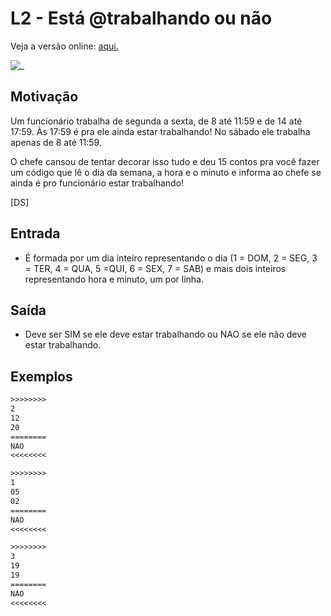 # L2 - Está @trabalhando ou não

Veja a versão online: [aqui.](https://github.com/qxcodefup/arcade/blob/master/base/trabalhando/Readme.md)

![_](https://raw.githubusercontent.com/qxcodefup/arcade/master/base/trabalhando/cover.jpg)

## Motivação
Um funcionário trabalha de segunda a sexta, de 8 até 11:59 e de
14 até 17:59. Às 17:59 é pra ele ainda estar trabalhando!
No sábado ele trabalha apenas de 8 até 11:59.

O chefe cansou de tentar decorar isso tudo e deu 15 contos pra você
fazer um código que lê o dia da semana, a hora e o minuto e informa ao chefe se ainda é pro funcionário estar trabalhando!

[DS]

## Entrada

- É formada por um dia inteiro representando o dia (1 = DOM, 2 = SEG, 3 = TER, 4 = QUA, 5 =QUI, 6 = SEX, 7 = SAB) e mais dois inteiros representando hora e minuto, um por linha.

## Saída

- Deve ser SIM se ele deve estar trabalhando ou NAO se ele não deve estar trabalhando.

## Exemplos

``` txt
>>>>>>>>
2
12
20
========
NAO
<<<<<<<<

>>>>>>>>
1
05
02
========
NAO
<<<<<<<<

>>>>>>>>
3
19
19
========
NAO
<<<<<<<<
```


